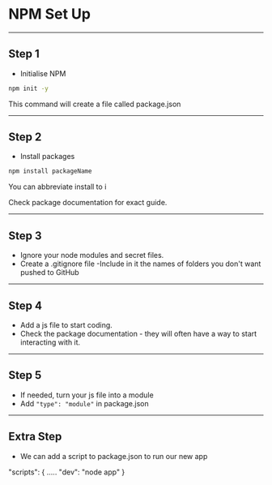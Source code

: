 # NPM Set Up

---

## Step 1

- Initialise NPM

```bash
npm init -y
```

This command will create a file called package.json

---

## Step 2

- Install packages

```bash
npm install packageName
```

You can abbreviate install to i

Check package documentation for exact guide.

---

## Step 3

- Ignore your node modules and secret files.
- Create a .gitignore file
  -Include in it the names of folders you don't want pushed to GitHub

---

## Step 4

- Add a js file to start coding.
- Check the package documentation - they will often have a way to start interacting with it.

---

## Step 5

- If needed, turn your js file into a module
- Add `"type": "module"` in package.json

---

## Extra Step

- We can add a script to package.json to run our new app

"scripts": {
.....
"dev": "node app"
}
